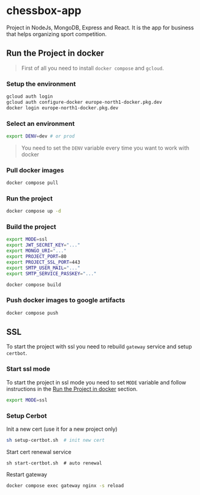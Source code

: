 # chessbox-app

Project in NodeJs, MongoDB, Express and React. It is the app for business that helps organizing sport competition.

## Run the Project in docker

> First of all you need to install `docker compose` and `gcloud`.

### Setup the environment

```bash
gcloud auth login
gcloud auth configure-docker europe-north1-docker.pkg.dev
docker login europe-north1-docker.pkg.dev
```

### Select an environment

```bash
export DENV=dev # or prod
```

> You need to set the `DENV` variable every time you want to work with docker

### Pull docker images

```bash
docker compose pull
```

### Run the project

```bash
docker compose up -d
```

### Build the project

```bash
export MODE=ssl
export JWT_SECRET_KEY="..."
export MONGO_URI="..."
export PROJECT_PORT=80 
export PROJECT_SSL_PORT=443 
export SMTP_USER_MAIL="..." 
export SMTP_SERVICE_PASSKEY="..." 

docker compose build
```

### Push docker images to google artifacts

```bash
docker compose push
```

## SSL

To start the project with ssl you need to rebuild `gateway` service and setup `certbot`.

### Start ssl mode

To start the project in ssl mode you need to set `MODE` variable and follow instructions in the [Run the Project in docker](#run-the-project-in-docker) section.

```bash
export MODE=ssl
```

### Setup Cerbot

Init a new cert (use it for a new project only)

```bash
sh setup-certbot.sh  # init new cert
```

Start cert renewal service

```
sh start-certbot.sh  # auto renewal
```

Restart gateway

```bash
docker compose exec gateway nginx -s reload
```
